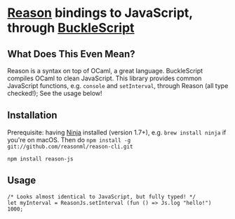 # [Reason](http://facebook.github.io/reason/) bindings to JavaScript, through [BuckleScript](http://bloomberg.github.io/bucklescript/Manual.html)

## What Does This Even Mean?

Reason is a syntax on top of OCaml, a great language. BuckleScript compiles OCaml to clean JavaScript. This library provides common JavaScript functions, e.g. `console` and `setInterval`, through Reason (all type checked!); See the usage below!

## Installation
Prerequisite: having [Ninja](https://ninja-build.org/) installed (version 1.7+), e.g. `brew install ninja` if you're on macOS. Then do `npm install -g git://github.com/reasonml/reason-cli.git`

```
npm install reason-js
```

## Usage

```re
/* Looks almost identical to JavaScript, but fully typed! */
let myInterval = ReasonJs.setInterval (fun () => Js.log "hello!") 1000;
```
